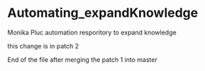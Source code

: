 # Automating_expandKnowledge
Monika Pluc automation resporitory to expand knowledge



this change is in patch 2

End of the file after merging the patch 1 into master
